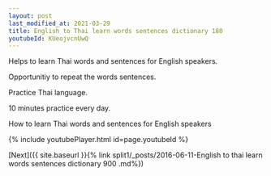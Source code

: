 ```yaml
---
layout: post
last_modified_at: 2021-03-29
title: English to Thai learn words sentences dictionary 180 
youtubeId: KUeojvcnUwQ
---
```

 
 
Helps to learn Thai words and sentences for English speakers.

Opportunitiy to repeat the words sentences. 

Practice Thai language. 
 
10 minutes practice every day. 
 
How to learn Thai words and sentences for English speakers 
 
{% include youtubePlayer.html id=page.youtubeId %}
 
 
[Next]({{ site.baseurl }}{% link  split1/_posts/2016-06-11-English to thai learn words sentences dictionary 900 .md%})
 
